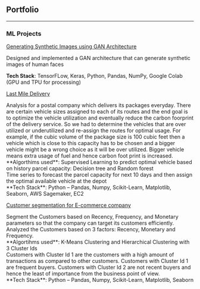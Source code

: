 ## Portfolio

---

### ML Projects

[Generating Synthetic Images using GAN Architecture](/sample_page)
<p> Designed and implemented a GAN architecture that can generate synthetic images of human faces <br />

**Tech Stack**: TensorFLow, Keras, Python, Pandas, NumPy, Google Colab (GPU and TPU for processing)
<p/>


[Last Mile Delivery](/sample_page)
<p> Analysis for a postal company which delivers its packages everyday. There are certain vehicle sizes assigned to each of its routes and the end goal is to optimize the vehicle utilization and eventually reduce the carbon foorprint of the delivery service. So we had to determine the vehicles that are over utilized or underutilized and re-assign the routes for optimal usage. For example, if the cubic volume of the package size is 100 cubic feet then a vehicle which is close to this capacity has to be chosen and a bigger vehicle might be a wrong choice as it will be over utilized. Bigger vehicle means extra usage of fuel and hence carbon foot print is increased.  <br />
**Algorthims used**:  
        Supervised Learning to predict optimal vehicle based on history parcel capacity: Decision tree and Random forest <br />
        Time series to forecast the parcel capacity for next 10 days and then assign the optimal available vehicle at the depot <br />
**Tech Stack**: Python – Pandas, Numpy, Scikit-Learn, Matplotlib, Seaborn, AWS Sagemaker, EC2 
<p/>


[Customer segmentation for E-commerce company](/sample_page)
<p> Segment the Customers based on Recency, Frequency, and Monetary parameters so that the company can target its customers efficiently. Analyzed the Customers based on 3 factors: Recency, Monetary and Frequency.   <br />
**Algortihms used**: K-Means Clustering and Hierarchical Clustering  with 3 Cluster Ids <br />
Customers with Cluster Id 1 are the customers with a high amount of transactions as compared to other customers.
Customers with Cluster Id 1 are frequent buyers.
Customers with Cluster Id 2 are not recent buyers and hence the least of importance from the business point of view.  <br />
**Tech Stack**: Python – Pandas, Numpy, Scikit-Learn, Matplotlib, Seaborn
<p/>



